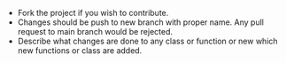 * Fork the project if you wish to contribute.
* Changes should be push to new branch with proper name. Any pull request to main branch would be rejected.
* Describe what changes are done to any class or function or new which new functions or class are added.
